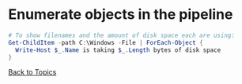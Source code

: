 # Enumerate objects in the pipeline

```PowerShell
# To show filenames and the amount of disk space each are using:
Get-ChildItem -path C:\Windows -File | ForEach-Object {
  Write-Host $_.Name is taking $_.Length bytes of disk space
}
```

[Back to Topics](../README.md#morning-session)

